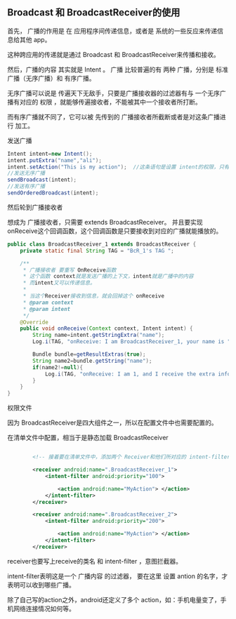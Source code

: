 ## Broadcast 和 BroadcastReceiver的使用



首先， 广播的作用是 在 应用程序间传递信息，或者是 系统的一些反应来传递信息给其他 app。

这种跨应用的传递就是通过 Broadcast 和 BroadcastReceiver来传播和接收。



然后，广播的内容 其实就是  Intent 。 广播 比较普遍的有 两种 广播，分别是 标准广播（无序广播）和 有序广播。       



无序广播可以说是  传遍天下无敌手，只要是广播接收器的过滤器有与  一个无序广播有对应的 权限 ，就能够传遍接收者，不能被其中一个接收者所打断。



而有序广播就不同了，它可以被 先传到的 广播接收者所截断或者是对这条广播进行 加工。

 



发送广播

```java
Intent intent=new Intent();
intent.putExtra("name","ali");
intent.setAction("This is my action");  //这条语句是设置 intent的权限，只有有这个权限的过滤器的接收器才能收到
//发送无序广播
sendBroadcast(intent);
//发送有序广播
sendOrderedBroadcast(intent);
```





然后轮到广播接收者

想成为 广播接收者，只需要 extends BroadcastReceiver。 并且要实现 onReceive这个回调函数，这个回调函数是只要接收到对应的广播就能播放的。



```java
public class BroadcastReceiver_1 extends BroadcastReceiver {
    private static final String TAG = "BcR_1's TAG ";

    /**
     * 广播接收者 要重写 OnReceive函数
     * 这个函数 context就是发送广播的上下文，intent就是广播中的内容
     * 而intent又可以传递信息。
     *
     * 当这个Receiver接收到信息，就会回掉这个 onReceive
     * @param context
     * @param intent
     */
    @Override
    public void onReceive(Context context, Intent intent) {
        String name=intent.getStringExtra("name");
        Log.i(TAG, "onReceive: I am BroadcastReceiver_1, your name is "+name);

        Bundle bundle=getResultExtras(true);
        String name2=bundle.getString("name");
        if(name2!=null){
            Log.i(TAG, "onReceive: I am 1, and I receive the extra info from 2");
        }
    }
}

```





权限文件

因为 BroadcastReceiver是四大组件之一，所以在配置文件中也需要配置的。  

在清单文件中配置，相当于是静态加载 BroadcastReceiver



```xml

        <!-- 接着要在清单文件中，添加两个 Receiver和他们所对应的 intent-filter-->

        <receiver android:name=".BroadcastReceiver_1">
            <intent-filter android:priority="100">

                <action android:name="MyAction"> </action>
            </intent-filter>
        </receiver>

        <receiver android:name=".BroadcastReceiver_2">
            <intent-filter android:priority="200">

                <action android:name="MyAction"> </action>
            </intent-filter>
        </receiver>


```



receiver也要写上receive的类名 和  intent-filter ，意图拦截器。



intent-filter表明这是一个 广播内容 的过滤器， 要在这里  设置  antion 的名字，才表明可以收到哪些广播。

除了自己写的action之外，android还定义了多个 action，如：手机电量变了，手机网络连接情况如何等。



